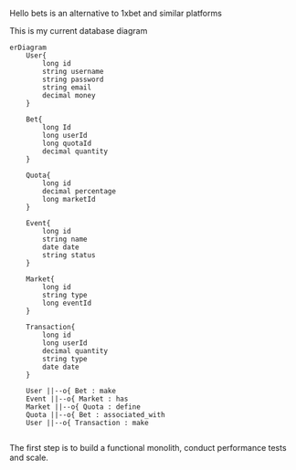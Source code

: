 Hello bets is an alternative to 1xbet and similar platforms

This is my current database diagram

```mermaid
erDiagram
    User{
        long id
        string username
        string password
        string email
        decimal money  
    }

    Bet{
        long Id
        long userId
        long quotaId
        decimal quantity
    }

    Quota{
        long id
        decimal percentage
        long marketId
    }

    Event{
        long id
        string name
        date date
        string status
    }

    Market{
        long id
        string type
        long eventId
    }  

    Transaction{
        long id
        long userId
        decimal quantity
        string type
        date date
    }

    User ||--o{ Bet : make
    Event ||--o{ Market : has
    Market ||--o{ Quota : define
    Quota ||--o{ Bet : associated_with
    User ||--o{ Transaction : make


```

The first step is to build a functional monolith, conduct performance tests and scale.
